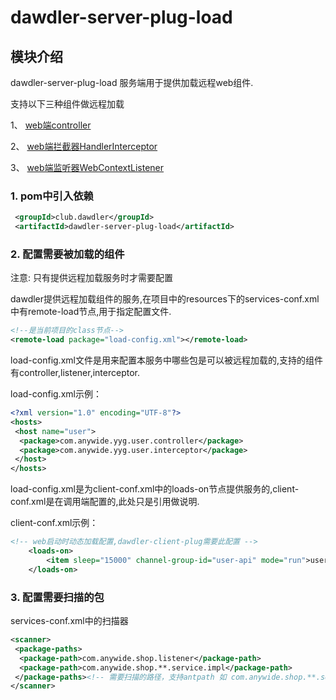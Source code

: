 # dawdler-server-plug-load

## 模块介绍

 dawdler-server-plug-load 服务端用于提供加载远程web组件.

 支持以下三种组件做远程加载

1、 [web端controller](../../dawdler-client-plug-web/README.md#3-controller注解)

2、 [web端拦截器HandlerInterceptor](../../dawdler-client-plug-web/README.md#5-HandlerInterceptor-拦截器)

3、 [web端监听器WebContextListener](../../dawdler-client-plug-web/README.md#6-webcontextlistener-监听器)


### 1. pom中引入依赖

```xml
 <groupId>club.dawdler</groupId>
 <artifactId>dawdler-server-plug-load</artifactId>
```

### 2. 配置需要被加载的组件

注意: 只有提供远程加载服务时才需要配置

dawdler提供远程加载组件的服务,在项目中的resources下的services-conf.xml中有remote-load节点,用于指定配置文件.

```xml
<!--是当前项目的class节点-->
<remote-load package="load-config.xml"></remote-load>
```

load-config.xml文件是用来配置本服务中哪些包是可以被远程加载的,支持的组件有controller,listener,interceptor.

load-config.xml示例：


```xml
<?xml version="1.0" encoding="UTF-8"?>
<hosts>
 <host name="user">
  <package>com.anywide.yyg.user.controller</package>
  <package>com.anywide.yyg.user.interceptor</package>
 </host>
</hosts>
```

load-config.xml是为client-conf.xml中的loads-on节点提供服务的,client-conf.xml是在调用端配置的,此处只是引用做说明.

client-conf.xml示例：

```xml
<!-- web启动时动态加载配置,dawdler-client-plug需要此配置 -->
    <loads-on>
        <item sleep="15000" channel-group-id="user-api" mode="run">user</item><!-- 配置加载user模块  sleep 检查更新间隔 毫秒单位,channel-group-id指定组,mode=run 为运行模式 不检查更新-->
    </loads-on>
```

### 3. 配置需要扫描的包

services-conf.xml中的扫描器

```xml
<scanner>
 <package-paths>
  <package-path>com.anywide.shop.listener</package-path>
  <package-path>com.anywide.shop.**.service.impl</package-path>
 </package-paths><!-- 需要扫描的路径，支持antpath 如 com.anywide.shop.**.service.impl，被扫描的包中的组件会生效-->
</scanner>
```

